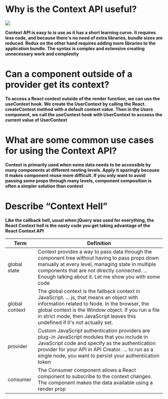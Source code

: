 # Why is the Context API useful?
![](https://miro.medium.com/max/2000/1*Ha2vNB0ILaYKPXk6oyTZSQ.png)

**Context API is easy to is use as it has a short learning curve. It requires less code, and because there's no need of extra libraries, bundle sizes are reduced. Redux on the other hand requires adding more libraries to the application bundle. The syntax is complex and extensive creating unnecessary work and complexity**

# Can a component outside of a provider get its context?
**To access a React context outside of the render function, we can use the useContext hook. We create the UserContext by calling the React. createContext method with a default context value. Then in the Users component, we call the useContext hook with UserContext to accxess the current value of UserContext**

# What are some common use cases for using the Context API?
**Context is primarily used when some data needs to be accessible by many components at different nesting levels. Apply it sparingly because it makes component reuse more difficult. If you only want to avoid passing some props through many levels, component composition is often a simpler solution than context**

# Describe “Context Hell”
**Like the callback hell, usual when jQuery was used for everything, the React Context hell is the nasty code you get taking advantage of the React Context API**

| Term       |       Definition             |
| -----------|------------------------------|
|global state|Context provides a way to pass data through the component tree without having to pass props down manually at every level, managing state in multiple components that are not directly connected. ... Enough talking about it. Let me show you with some code|
|global context|The global context is the fallback context in JavaScript. ... js, that means an object with information related to Node. In the browser, the global context is the Window object. If you run a file in strict mode, then JavaScript leaves this undefined if it's not actually set.|
|provider|Custom JavaScript authentication providers are plug-in JavaScript modules that you include in JavaScript code and specify as the authentication provider for your API in API Creator. ... to run as a single node, you want to persist your authentication token|
|consumer|The Consumer component allows a React component to subscribe to the context changes. The component makes the data available using a render prop